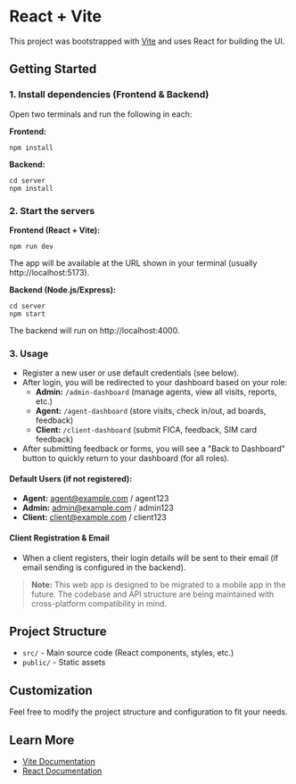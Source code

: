 
# React + Vite

This project was bootstrapped with [Vite](https://vitejs.dev/) and uses React for building the UI.

## Getting Started

### 1. Install dependencies (Frontend & Backend)
Open two terminals and run the following in each:

**Frontend:**
```
npm install
```

**Backend:**
```
cd server
npm install
```

### 2. Start the servers

**Frontend (React + Vite):**
```
npm run dev
```
The app will be available at the URL shown in your terminal (usually http://localhost:5173).

**Backend (Node.js/Express):**
```
cd server
npm start
```
The backend will run on http://localhost:4000.



### 3. Usage
- Register a new user or use default credentials (see below).
- After login, you will be redirected to your dashboard based on your role:
  - **Admin:** `/admin-dashboard` (manage agents, view all visits, reports, etc.)
  - **Agent:** `/agent-dashboard` (store visits, check in/out, ad boards, feedback)
  - **Client:** `/client-dashboard` (submit FICA, feedback, SIM card feedback)
- After submitting feedback or forms, you will see a "Back to Dashboard" button to quickly return to your dashboard (for all roles).

#### Default Users (if not registered):
- **Agent:** agent@example.com / agent123
- **Admin:** admin@example.com / admin123
- **Client:** client@example.com / client123

#### Client Registration & Email
- When a client registers, their login details will be sent to their email (if email sending is configured in the backend).

> **Note:**
> This web app is designed to be migrated to a mobile app in the future. The codebase and API structure are being maintained with cross-platform compatibility in mind.

## Project Structure
- `src/` - Main source code (React components, styles, etc.)
- `public/` - Static assets

## Customization
Feel free to modify the project structure and configuration to fit your needs.

## Learn More
- [Vite Documentation](https://vitejs.dev/)
- [React Documentation](https://react.dev/)
